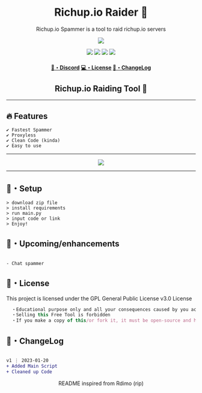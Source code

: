 <h1 align="center">
  Richup.io Raider 🚀
</h1>

<p align="center">
  Richup.io Spammer is a tool to raid richup.io servers
</p>

<p align="center"> 
  <kbd>
<img src="https://cdn.discordapp.com/attachments/1004679809365975100/1066044515015725097/richup-io.png"></img>
  </kbd>
</p>

<p align="center">
  <img src="https://img.shields.io/github/languages/top/sfx2me/sfx2me/richio.io-bot?style=flat-square"> </a>
  <img src="https://img.shields.io/github/last-commit/sfx2me/sfx2me/richio.io-bot?style=flat-square"> </a>
  <img src="https://img.shields.io/github/stars/sfx2me/sfx2me/richio.io-bot?color=7F9DE0&label=Stars&style=flat-square"> </a>
  <img src="https://img.shields.io/github/forks/sfx2me/sfx2me/richio.io-bot?color=7F9DE0&label=Forks&style=flat-square"> </a>
</p>

<h4 align="center">
  <a href="https://discord.gg/deobf">🌌・Discord</a>
  <a href="https://github.com/sfx2me/sfx2me/richio.io-bot#license">💻・License</a>
  <a href="https://github.com/sfx2me/sfx2me/richio.io-bot#changelog">📜・ChangeLog</a>
</h4>

<h2 align="center">
  Richup.io Raiding Tool 🚀
</h2>

---

## :fire: Features
```sh-session
✔ Fastest Spammer
✔ Proxyless
✔ Clean Code (kinda)
✔ Easy to use
```
---

<p align="center"> 
  <kbd>
<img src="https://cdn.discordapp.com/attachments/1004679809365975100/1066045210154516550/image.png"></img>
  </kbd>
</p>

---

## 🚀・Setup

```sh-session
> download zip file
> install requirements
> run main.py
> input code or link
> Enjoy!
```

## 🎉・Upcoming/enhancements
```sh-session

- Chat spammer
```


## 📄・License

This project is licensed under the GPL General Public License v3.0 License
```js
  ・Educational purpose only and all your consequences caused by you actions is your responsibility
  ・Selling this Free Tool is forbidden
  ・If you make a copy of this/or fork it, it must be open-source and have credits linking to this repo
```

## 💭・ChangeLog

```diff

v1 ⋮ 2023-01-20
+ Added Main Script
+ Cleaned up Code
```

<p align="center">
  README inspired from Rdimo (rip)
</p>
